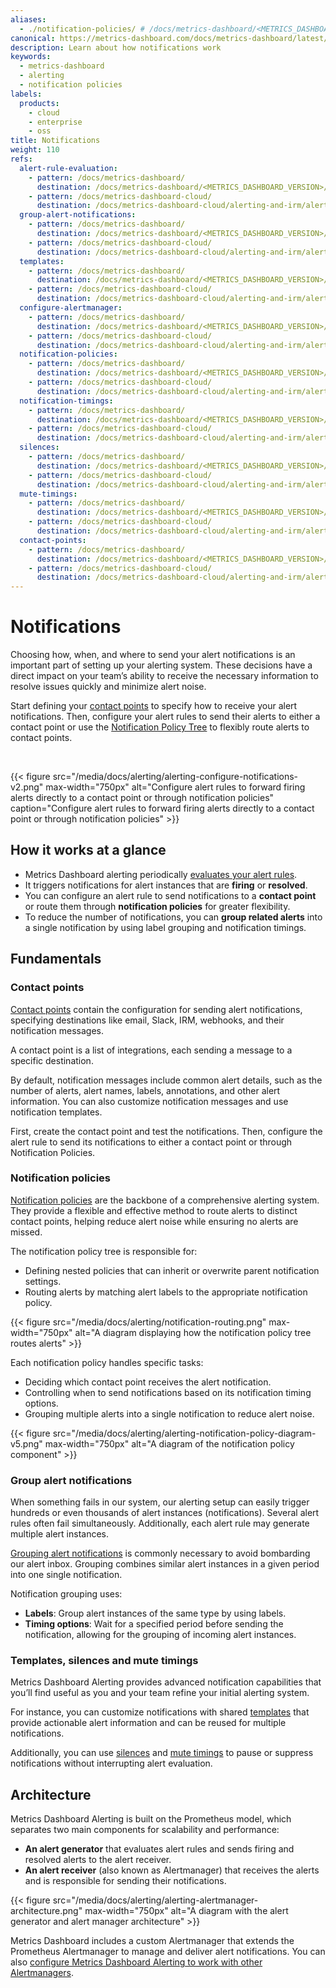 ```yaml
---
aliases:
  - ./notification-policies/ # /docs/metrics-dashboard/<METRICS_DASHBOARD_VERSION>/alerting/fundamentals/notification-policies/
canonical: https://metrics-dashboard.com/docs/metrics-dashboard/latest/alerting/fundamentals/notifications/
description: Learn about how notifications work
keywords:
  - metrics-dashboard
  - alerting
  - notification policies
labels:
  products:
    - cloud
    - enterprise
    - oss
title: Notifications
weight: 110
refs:
  alert-rule-evaluation:
    - pattern: /docs/metrics-dashboard/
      destination: /docs/metrics-dashboard/<METRICS_DASHBOARD_VERSION>/alerting/fundamentals/alert-rule-evaluation/
    - pattern: /docs/metrics-dashboard-cloud/
      destination: /docs/metrics-dashboard-cloud/alerting-and-irm/alerting/fundamentals/alert-rule-evaluation/
  group-alert-notifications:
    - pattern: /docs/metrics-dashboard/
      destination: /docs/metrics-dashboard/<METRICS_DASHBOARD_VERSION>/alerting/fundamentals/notifications/group-alert-notifications/
    - pattern: /docs/metrics-dashboard-cloud/
      destination: /docs/metrics-dashboard-cloud/alerting-and-irm/alerting/fundamentals/notifications/group-alert-notifications/
  templates:
    - pattern: /docs/metrics-dashboard/
      destination: /docs/metrics-dashboard/<METRICS_DASHBOARD_VERSION>/alerting/fundamentals/templates/
    - pattern: /docs/metrics-dashboard-cloud/
      destination: /docs/metrics-dashboard-cloud/alerting-and-irm/alerting/fundamentals/templates/
  configure-alertmanager:
    - pattern: /docs/metrics-dashboard/
      destination: /docs/metrics-dashboard/<METRICS_DASHBOARD_VERSION>/alerting/set-up/configure-alertmanager/
    - pattern: /docs/metrics-dashboard-cloud/
      destination: /docs/metrics-dashboard-cloud/alerting-and-irm/alerting/set-up/configure-alertmanager/
  notification-policies:
    - pattern: /docs/metrics-dashboard/
      destination: /docs/metrics-dashboard/<METRICS_DASHBOARD_VERSION>/alerting/fundamentals/notifications/notification-policies/
    - pattern: /docs/metrics-dashboard-cloud/
      destination: /docs/metrics-dashboard-cloud/alerting-and-irm/alerting/fundamentals/notifications/notification-policies/
  notification-timings:
    - pattern: /docs/metrics-dashboard/
      destination: /docs/metrics-dashboard/<METRICS_DASHBOARD_VERSION>/alerting/fundamentals/notifications/group-alert-notifications/#timing-options
    - pattern: /docs/metrics-dashboard-cloud/
      destination: /docs/metrics-dashboard-cloud/alerting-and-irm/alerting/fundamentals/notifications/group-alert-notifications/#timing-options
  silences:
    - pattern: /docs/metrics-dashboard/
      destination: /docs/metrics-dashboard/<METRICS_DASHBOARD_VERSION>/alerting/configure-notifications/create-silence/
    - pattern: /docs/metrics-dashboard-cloud/
      destination: /docs/metrics-dashboard-cloud/alerting-and-irm/alerting/configure-notifications/create-silence/
  mute-timings:
    - pattern: /docs/metrics-dashboard/
      destination: /docs/metrics-dashboard/<METRICS_DASHBOARD_VERSION>/alerting/configure-notifications/mute-timings/
    - pattern: /docs/metrics-dashboard-cloud/
      destination: /docs/metrics-dashboard-cloud/alerting-and-irm/alerting/configure-notifications/mute-timings/
  contact-points:
    - pattern: /docs/metrics-dashboard/
      destination: /docs/metrics-dashboard/<METRICS_DASHBOARD_VERSION>/alerting/fundamentals/notifications/contact-points/
    - pattern: /docs/metrics-dashboard-cloud/
      destination: /docs/metrics-dashboard-cloud/alerting-and-irm/alerting/fundamentals/notifications/contact-points/
---
```


# Notifications

Choosing how, when, and where to send your alert notifications is an important part of setting up your alerting system. These decisions have a direct impact on your team’s ability to receive the necessary information to resolve issues quickly and minimize alert noise.

Start defining your [contact points](ref:contact-points) to specify how to receive your alert notifications. Then, configure your alert rules to send their alerts to either a contact point or use the [Notification Policy Tree](#notification-policies) to flexibly route alerts to contact points.

<br/>

{{< figure src="/media/docs/alerting/alerting-configure-notifications-v2.png" max-width="750px" alt="Configure alert rules to forward firing alerts directly to a contact point or through notification policies" caption="Configure alert rules to forward firing alerts directly to a contact point or through notification policies" >}}

## How it works at a glance

- Metrics Dashboard alerting periodically [evaluates your alert rules](ref:alert-rule-evaluation).
- It triggers notifications for alert instances that are **firing** or **resolved**.
- You can configure an alert rule to send notifications to a **contact point** or route them through **notification policies** for greater flexibility.
- To reduce the number of notifications, you can **group related alerts** into a single notification by using label grouping and notification timings.

## Fundamentals

### Contact points

[Contact points](ref:contact-points) contain the configuration for sending alert notifications, specifying destinations like email, Slack, IRM, webhooks, and their notification messages.

A contact point is a list of integrations, each sending a message to a specific destination.

By default, notification messages include common alert details, such as the number of alerts, alert names, labels, annotations, and other alert information. You can also customize notification messages and use notification templates.

First, create the contact point and test the notifications. Then, configure the alert rule to send its notifications to either a contact point or through Notification Policies.

### Notification policies

[Notification policies](ref:notification-policies) are the backbone of a comprehensive alerting system. They provide a flexible and effective method to route alerts to distinct contact points, helping reduce alert noise while ensuring no alerts are missed.

The notification policy tree is responsible for:

- Defining nested policies that can inherit or overwrite parent notification settings.
- Routing alerts by matching alert labels to the appropriate notification policy.

{{< figure src="/media/docs/alerting/notification-routing.png" max-width="750px" alt="A diagram displaying how the notification policy tree routes alerts" >}}

Each notification policy handles specific tasks:

- Deciding which contact point receives the alert notification.
- Controlling when to send notifications based on its notification timing options.
- Grouping multiple alerts into a single notification to reduce alert noise.

{{< figure src="/media/docs/alerting/alerting-notification-policy-diagram-v5.png" max-width="750px" alt="A diagram of the notification policy component" >}}

### Group alert notifications

When something fails in our system, our alerting setup can easily trigger hundreds or even thousands of alert instances (notifications). Several alert rules often fail simultaneously. Additionally, each alert rule may generate multiple alert instances.

[Grouping alert notifications](ref:group-alert-notifications) is commonly necessary to avoid bombarding our alert inbox. Grouping combines similar alert instances in a given period into one single notification.

Notification grouping uses:

- **Labels**: Group alert instances of the same type by using labels.
- **Timing options**: Wait for a specified period before sending the notification, allowing for the grouping of incoming alert instances.

### Templates, silences and mute timings

Metrics Dashboard Alerting provides advanced notification capabilities that you’ll find useful as you and your team refine your initial alerting system.

For instance, you can customize notifications with shared [templates](ref:templates) that provide actionable alert information and can be reused for multiple notifications.

Additionally, you can use [silences](ref:silences) and [mute timings](ref:mute-timings) to pause or suppress notifications without interrupting alert evaluation.

## Architecture

Metrics Dashboard Alerting is built on the Prometheus model, which separates two main components for scalability and performance:

- **An alert generator** that evaluates alert rules and sends firing and resolved alerts to the alert receiver.
- **An alert receiver** (also known as Alertmanager) that receives the alerts and is responsible for sending their notifications.

{{< figure src="/media/docs/alerting/alerting-alertmanager-architecture.png" max-width="750px" alt="A diagram with the alert generator and alert manager architecture" >}}

Metrics Dashboard includes a custom Alertmanager that extends the Prometheus Alertmanager to manage and deliver alert notifications. You can also [configure Metrics Dashboard Alerting to work with other Alertmanagers](ref:configure-alertmanager).
